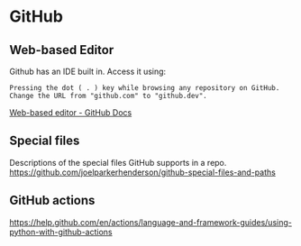 # GitHub

## Web-based Editor
Github has an IDE built in. Access it using:

    Pressing the dot ( . ) key while browsing any repository on GitHub.
    Change the URL from "github.com" to "github.dev".

[Web-based editor - GitHub Docs](https://docs.github.com/en/codespaces/developing-in-codespaces/web-based-editor#how-to-use-the-web-based-editor)

## Special files
Descriptions of the special files GitHub supports in a repo.
https://github.com/joelparkerhenderson/github-special-files-and-paths

## GitHub actions
https://help.github.com/en/actions/language-and-framework-guides/using-python-with-github-actions
